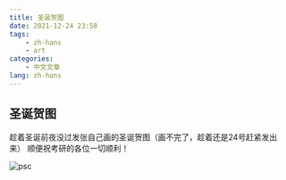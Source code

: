 ```yaml
---
title: 圣诞贺图
date: 2021-12-24 23:58
tags: 
    - zh-hans
    - art
categories:
    - 中文文章
lang: zh-hans
---
```


## 圣诞贺图

趁着圣诞前夜没过发张自己画的圣诞贺图（画不完了，趁着还是24号赶紧发出来）
顺便祝考研的各位一切顺利！

![psc](https://cdn.brightgames.top/md/psc.png)